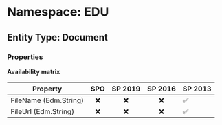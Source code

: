 # Namespace: EDU

## Entity Type: Document

### Properties

**Availability matrix**

Property | SPO | SP 2019 | SP 2016 | SP 2013
----------|:---:|:-------:|:-------:|:-------
FileName (Edm.String) | ❌ | ❌ | ❌ | ✅
FileUrl (Edm.String) | ❌ | ❌ | ❌ | ✅